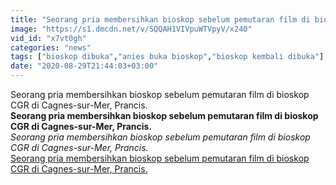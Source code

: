 ```yaml
---
title: "Seorang pria membersihkan bioskop sebelum pemutaran film di bioskop CGR di Cagnes-sur-Mer, Prancis."
image: "https://s1.dmcdn.net/v/SQQAH1VIVpuWTVpyV/x240"
vid_id: "x7vt0gh"
categories: "news"
tags: ["bioskop dibuka","anies buka bioskop","bioskop kembali dibuka"]
date: "2020-08-29T21:44:03+03:00"
---
```

Seorang pria membersihkan bioskop sebelum pemutaran film di bioskop CGR di Cagnes-sur-Mer, Prancis.<br><b>Seorang pria membersihkan bioskop sebelum pemutaran film di bioskop CGR di Cagnes-sur-Mer, Prancis.</b><br> <i>Seorang pria membersihkan bioskop sebelum pemutaran film di bioskop CGR di Cagnes-sur-Mer, Prancis.</i><br> <u>Seorang pria membersihkan bioskop sebelum pemutaran film di bioskop CGR di Cagnes-sur-Mer, Prancis.</u>
